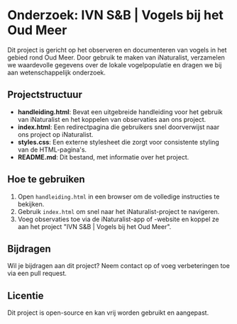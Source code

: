 # Onderzoek: IVN S&B | Vogels bij het Oud Meer

Dit project is gericht op het observeren en documenteren van vogels in het gebied rond Oud Meer. Door gebruik te maken van iNaturalist, verzamelen we waardevolle gegevens over de lokale vogelpopulatie en dragen we bij aan wetenschappelijk onderzoek.

## Projectstructuur

- **handleiding.html**: Bevat een uitgebreide handleiding voor het gebruik van iNaturalist en het koppelen van observaties aan ons project.
- **index.html**: Een redirectpagina die gebruikers snel doorverwijst naar ons project op iNaturalist.
- **styles.css**: Een externe stylesheet die zorgt voor consistente styling van de HTML-pagina's.
- **README.md**: Dit bestand, met informatie over het project.

## Hoe te gebruiken

1. Open `handleiding.html` in een browser om de volledige instructies te bekijken.
2. Gebruik `index.html` om snel naar het iNaturalist-project te navigeren.
3. Voeg observaties toe via de iNaturalist-app of -website en koppel ze aan het project "IVN S&B | Vogels bij het Oud Meer".

## Bijdragen

Wil je bijdragen aan dit project? Neem contact op of voeg verbeteringen toe via een pull request.

## Licentie

Dit project is open-source en kan vrij worden gebruikt en aangepast.
